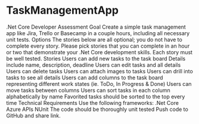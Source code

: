 # TaskManagementApp

.Net Core Developer Assessment
Goal
Create a simple task management app like Jira, Trello or Basecamp in a couple hours, including all necessary unit tests.
Options
The stories below are all optional; you do not have to complete every story.  Please pick stories that you can complete in an hour or two that demonstrate your .Net Core development skills.  Each story must be well tested.
Stories
Users can add new tasks to the task board 
Details include name, description, deadline
Users can edit tasks and all details
Users can delete tasks
Users can attach images to tasks
Users can drill into tasks to see all details
Users can add columns to the task board representing different work states (ie. ToDo, In Progress & Done)
Users can move tasks between columns
Users can sort tasks in each column alphabetically by name 
Favorited tasks should be sorted to the top every time
Technical Requirements
Use the following frameworks: 
.Net Core
Azure APIs
NUnit
The code should be thoroughly unit tested
Push code to GitHub and share link.
